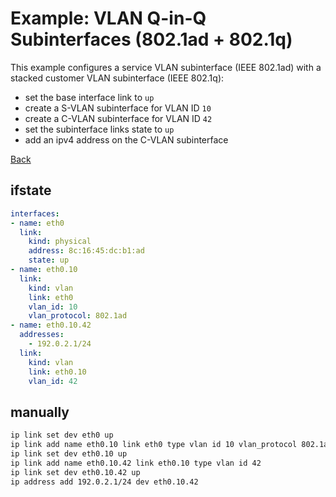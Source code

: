 # Example: VLAN Q-in-Q Subinterfaces (802.1ad + 802.1q)

This example configures a service VLAN subinterface (IEEE 802.1ad) with a stacked customer VLAN subinterface (IEEE 802.1q):
- set the base interface link to `up`
- create a S-VLAN subinterface for VLAN ID `10`
- create a C-VLAN subinterface for VLAN ID `42`
- set the subinterface links state to `up`
- add an ipv4 address on the C-VLAN subinterface

[Back](../examples.md)


## ifstate

```yaml
interfaces:
- name: eth0
  link:
    kind: physical
    address: 8c:16:45:dc:b1:ad
    state: up
- name: eth0.10
  link:
    kind: vlan
    link: eth0
    vlan_id: 10
    vlan_protocol: 802.1ad
- name: eth0.10.42
  addresses:
    - 192.0.2.1/24
  link:
    kind: vlan
    link: eth0.10
    vlan_id: 42
```


## manually

```bash
ip link set dev eth0 up
ip link add name eth0.10 link eth0 type vlan id 10 vlan_protocol 802.1ad
ip link set dev eth0.10 up
ip link add name eth0.10.42 link eth0.10 type vlan id 42
ip link set dev eth0.10.42 up
ip address add 192.0.2.1/24 dev eth0.10.42
```
